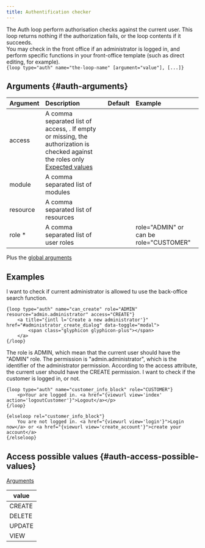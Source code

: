 ```yaml
---
title: Authentification checker
---
```


The Auth loop perform authorisation checks against the current user. This loop returns nothing if the authorization fails, or the loop contents if it succeeds.  
You may check in the front office if an administrator is logged in, and perform specific functions in your front-office template (such as direct editing, for example).  
`{loop type="auth" name="the-loop-name" [argument="value"], [...]}`

## Arguments {#auth-arguments}

| Argument      | Description                                                                                                                                                        | Default         | Example                                |
| ------------- |:-------------------------------------------------------------------------------------------------------------------------------------------------------------------| :-------------: | :--------------------------------------|
| access        | A comma separated list of access, . If empty or missing, the authorization is checked against the roles only <br/> [Expected values](#auth-access-possible-values) |                 |                                        |
| module        | A comma separated list of modules                                                                                                                                  |                 |                                        |
| resource      | A comma separated list of resources                                                                                                                                |                 |                                        |
| role *        | A comma separated list of user roles                                                                                                                               |                 | role="ADMIN" or can be role="CUSTOMER" |

Plus the [global arguments](./global_arguments)

## Examples

I want to check if current administrator is allowed tu use the back-office search function.

```smarty
{loop type="auth" name="can_create" role="ADMIN" resource="admin.administrator" access="CREATE"}
    <a title="{intl l='Create a new administrator'}" href="#administrator_create_dialog" data-toggle="modal">
        <span class="glyphicon glyphicon-plus"></span>
    </a>
{/loop}
```

The role is ADMIN, which mean that the current user should have the "ADMIN" role. The permission is "admin.administrator", which is the identifier of the administrator permission. According to the access attribute, the current user should have the CREATE permission.
I want to check if the customer is logged in, or not.

```smarty
{loop type="auth" name="customer_info_block" role="CUSTOMER"}
    <p>Your are logged in. <a href="{viewurl view='index' action='logoutCustomer'}">Logout</a></p>
{/loop}

{elseloop rel="customer_info_block"}
    You are not logged in. <a href="{viewurl view='login'}">Login now</a> or <a href="{viewurl view='create_account'}">create your account</a>
{/elseloop}
```

## Access possible values {#auth-access-possible-values}

[Arguments](#auth-arguments)

| value  |
|--------|
| CREATE |
| DELETE |
| UPDATE |
| VIEW   |

